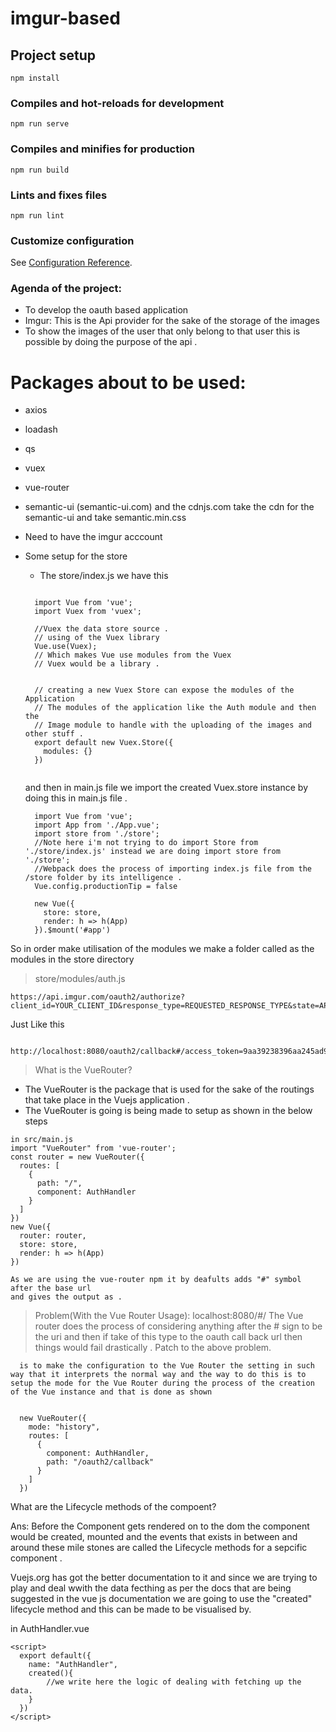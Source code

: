 # imgur-based

## Project setup
```
npm install
```

### Compiles and hot-reloads for development
```
npm run serve
```

### Compiles and minifies for production
```
npm run build
```

### Lints and fixes files
```
npm run lint
```

### Customize configuration
See [Configuration Reference](https://cli.vuejs.org/config/).


### Agenda of the project:

- To develop the oauth based application
- Imgur:
    This is the Api provider for the sake of the storage of the images
- To show the images of the user that only belong to that user this is possible by doing the purpose of the api .


# Packages about to be used:

- axios
- loadash
- qs
- vuex
- vue-router
- semantic-ui
  (semantic-ui.com) and the cdnjs.com take the cdn for the semantic-ui and take semantic.min.css

- Need to have the imgur acccount 



- Some setup for the store
  - The store/index.js we have this
  ```

    import Vue from 'vue';
    import Vuex from 'vuex';

    //Vuex the data store source .
    // using of the Vuex library
    Vue.use(Vuex);
    // Which makes Vue use modules from the Vuex
    // Vuex would be a library .


    // creating a new Vuex Store can expose the modules of the Application
    // The modules of the application like the Auth module and then the 
    // Image module to handle with the uploading of the images and other stuff .
    export default new Vuex.Store({
      modules: {}
    }) 


  ```

  and then in main.js file we import the created Vuex.store instance by doing this in main.js file .

  ```
    import Vue from 'vue';
    import App from './App.vue';
    import store from './store';
    //Note here i'm not trying to do import Store from './store/index.js' instead we are doing import store from './store';
    //Webpack does the process of importing index.js file from the /store folder by its intelligence .
    Vue.config.productionTip = false

    new Vue({
      store: store,
      render: h => h(App)
    }).$mount('#app')

  ```
So in order make utilisation of the modules we make a folder called as the modules in the store directory 

> store/modules/auth.js



```
https://api.imgur.com/oauth2/authorize?client_id=YOUR_CLIENT_ID&response_type=REQUESTED_RESPONSE_TYPE&state=APPLICATION_STATE
```
Just Like this

```
  http://localhost:8080/oauth2/callback#/access_token=9aa39238396aa245ad92cd23edf3e0c8d5e4867a&expires_in=315360000&token_type=bearer&refresh_token=51d5da799e906884ba2f36527da875bf632c8f12&account_username=mohanprathap2384948934&account_id=127565147
```
> What is the VueRouter?
- The VueRouter is the package that is used for the sake of the routings that take place in the Vuejs application .
- The VueRouter is going is being made to setup as shown in the below steps
```
in src/main.js
import "VueRouter" from 'vue-router';
const router = new VueRouter({
  routes: [
    {
      path: "/",
      component: AuthHandler
    }
  ]
})
new Vue({
  router: router,
  store: store,
  render: h => h(App)    
})

As we are using the vue-router npm it by deafults adds "#" symbol after the base url
and gives the output as .
```

> Problem(With the Vue Router Usage): 
localhost:8080/#/
  The Vue  router does the process of considering anything after the # sign to be the uri and then if take of this type to the oauth call back url then things would fail drastically .
Patch to the above problem.
```
  is to make the configuration to the Vue Router the setting in such way that it interprets the normal way and the way to do this is to setup the mode for the Vue Router during the process of the creation of the Vue instance and that is done as shown 


  new VueRouter({
    mode: "history",
    routes: [
      {
        component: AuthHandler,
        path: "/oauth2/callback"
      }
    ]
  })
```


What are the Lifecycle methods of the compoent?


Ans: Before the Component gets rendered on to the dom the component would be created, mounted and the events that exists in between and around these mile stones are called the Lifecycle methods for a sepcific component .

Vuejs.org has got the better documentation to it and since we are trying to play and deal wwith the data fecthing as per the docs that are being suggested in the vue js documentation we are going to use the "created" lifecycle method and this can be made to be visualised by.

in AuthHandler.vue
```
<script>
  export default({
    name: "AuthHandler",
    created(){
        //we write here the logic of dealing with fetching up the data.
    }  
  })
</script>
```